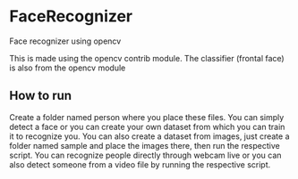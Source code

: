 # FaceRecognizer
Face recognizer using opencv

This is made using the opencv contrib module.
The classifier (frontal face) is also from the opencv module

## How to run
Create a folder named person where you place these files.
You can simply detect a face or you can create your own dataset from which you can train it to recognize you.
You can also create a dataset from images, just create a folder named sample and place the images there, then run the respective script.
You can recognize people directly through webcam live or you can also detect someone from a video file by running the respective script.
